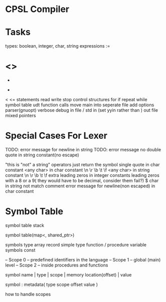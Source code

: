 CPSL Compiler
=============

Tasks
=====
types: boolean, integer, char, string
expressions
  :=
  >
  <>
  =
  -
  +
  <
  <=
statements
  read
  write
  stop
control structures
  for
  if
  repeat
  while
symbol table
udt
function calls
move main into seperate file
add options parser(gnuopt)
     verbose
     debug
     in file / std in (set yyin rather than )
     out file
mixed pointers



Special Cases For Lexer
=======================
TODO: error message for newline in string
TODO: error message no double quote in string constant(no escape)

"this is "not" a string"
operators just return the symbol
single quote in char constant
\<any char> in char constant
\n \r \b \t \f
\<any char> in string constant
\n \r \b \t \f
extra leading zeros in integer constants
leading zeros with a 8 or a 9( they would have to be decimal, consider them fail?)
$ char in string not match comment
error message for newline(non escaped) in char constant

Symbol Table
============
symbol table stack

symbol table(map<<string>, shared_ptr<symbol>>)

symbols
  type
    array
    record
    simple type
  function / procedure
  variable symbols
  const

– Scope 0 – predefined identifiers in the language
– Scope 1 – global (main) level
– Scope 2 – inside procedures and functions

symbol name | type | scope | memory location(offset) | value

symbol : metadata( type scope offset value )

how to handle scopes
